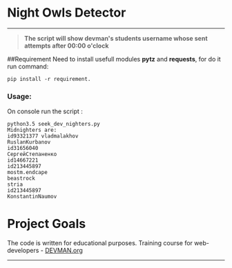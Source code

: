 # Night Owls Detector
____
> **The script will show devman's students username whose sent  attempts after 00:00 o'clock**

##Requirement
Need to install usefull modules **pytz** and **requests**, for do it run command:
```
pip install -r requirement.
```
### Usage:
On console run the script :
```
python3.5 seek_dev_nighters.py
Midnighters are:
id93321377 vladmalakhov
RuslanKurbanov
id31656040
СергейСтепаненко
id14667221
id213445897
mostm.endcape
beastrock
stria
id213445897
KonstantinNaumov
```
# Project Goals

The code is written for educational purposes. Training course for web-developers - [DEVMAN.org](https://devman.org)
____


